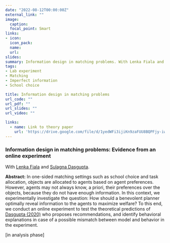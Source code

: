 ```yaml
---
date: "2022-08-12T00:00:00Z"
external_link: ""
image:
  caption: 
  focal_point: Smart
links:
- icon: 
  icon_pack: 
  name: 
  url: 
slides: 
summary: Information design in matching problems. With Lenka Fiala and Sulagna Dasgupta. [in analysis phase]
tags:
- Lab experiment
- Matching
- Imperfect information
- School choice

title: Information design in matching problems
url_code: ""
url_pdf: ""
url_slides: ""
url_video: ""

links:
  - name: Link to theory paper
    url: 'https://drive.google.com/file/d/1yedWFi3ijiKn9zaFUU8BQPFjy-iwAc2l/view'
---
```


<h3> Information design in matching problems: Evidence from an online experiment </h3> 

With [Lenka Fiala](https://www.lenkafiala.com) and [Sulagna Dasgupta](https://sites.google.com/view/sulagna/home?authuser=0).

<b>Abstract:</b>
In one-sided matching settings such as school choice and task allocation, objects are allocated to agents based on agent preferences. However, agents may not always know, a priori, their preferences over the objects, because they do not have enough information. In this context, we experimentally investigate the question: How should a benevolent planner optimally reveal information to the agents to maximize welfare? To this end, we conduct an online experiment to test the theoretical predictions of [Dasgupta (2020)](https://drive.google.com/file/d/1yedWFi3ijiKn9zaFUU8BQPFjy-iwAc2l/view) who proposes recommendations, and identify behavioral explanations in case of a possible mismatch between model and behavior in the experiment.

[in analysis phase] 

